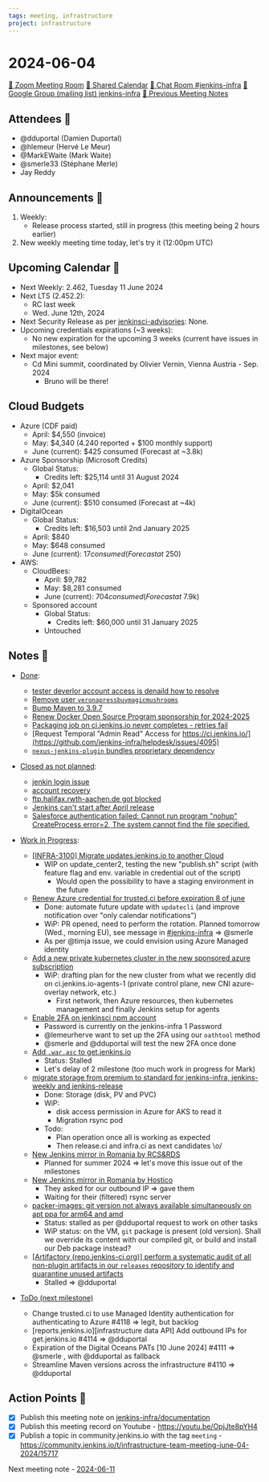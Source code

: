```yaml
---
tags: meeting, infrastructure
project: infrastructure
---
```

<!-- markdownlint-disable MD026-->

# 2024-06-04

[:movie_camera: Zoom Meeting Room](https://zoom.us/j/92454301214?pwd=aEVoUi9EanpaakN3L1ZxRlpDQk5Ddz09)
[:calendar: Shared Calendar](https://jenkins.io/event-calendar/)
[:speech_balloon: Chat Room #jenkins-infra](https://matrix.to/#/#jenkins-infra:matrix.org)
[:email: Google Group (mailing list) jenkins-infra](https://groups.google.com/g/jenkins-infra)
[🧠 Previous Meeting Notes](https://github.com/jenkins-infra/documentation/blob/main/meetings/2024-05-28.md)

## Attendees 👥

<!-- Handles are community.jenkins.io handles -->
* @dduportal (Damien Duportal)
* @hlemeur (Hervé Le Meur)
* @MarkEWaite (Mark Waite)
* @smerle33 (Stéphane Merle)
* Jay Reddy

## Announcements :loudspeaker:

1. Weekly:
    * Release process started, still in progress (this meeting being 2 hours earlier)
2. New weekly meeting time today, let's try it (12:00pm UTC)

## Upcoming Calendar 📆

* Next Weekly: 2.462, Tuesday 11 June 2024
* Next LTS (2.452.2): 
    * RC last week 
    * Wed. June 12th, 2024
* Next Security Release as per [jenkinsci-advisories](https://groups.google.com/g/jenkinsci-advisories): None.
* Upcoming credentials expirations (~3 weeks):
    * No new expiration for the upcoming 3 weeks (current have issues in milestones, see below)
* Next major event:
    * Cd Mini summit, coordinated by Olivier Vernin, Vienna Austria - Sep. 2024
        * Bruno will be there!

## Cloud Budgets

* Azure (CDF paid)
    * April: $4,550 (invoice)
    * May: $4,340 (4.240 reported + $100 monthly support)
    * June (current): $425 consumed (Forecast at ~3.8k)
* Azure Sponsorship (Microsoft Credits)
    * Global Status:
        * Credits left: $25,114 until 31 August 2024
    * April: $2,041
    * May: $5k consumed
    * June (current): $510 consumed (Forecast at ~4k)
* DigitalOcean
    * Global Status:
        * Credits left: $16,503 until 2nd January 2025
    * April: $840
    * May: $648 consumed
    * June (current): $17 consumed (Forecast at ~$250)
* AWS:
    * CloudBees:
        * April: $9,782
        * May: $8,281 consumed
        * June (current): $704 consumed (Forecast at ~$7.9k)
    * Sponsored account
        * Global Status:
            * Credits left: $60,000 until 31 January 2025
        * Untouched

## Notes :book:

* [Done](https://github.com/jenkins-infra/helpdesk/milestone/114?closed=1):
    * [tester deverlor account access is denaild how to resolve](https://github.com/jenkins-infra/helpdesk/issues/4116)
    * [Remove user `veronapressbuymagicmushrooms`](https://github.com/jenkins-infra/helpdesk/issues/4113)
    * [Bump Maven to 3.9.7](https://github.com/jenkins-infra/helpdesk/issues/4109)
    * [Renew Docker Open Source Program sponsorship for 2024-2025](https://github.com/jenkins-infra/helpdesk/issues/4108)
    * [Packaging job on ci.jenkins.io never completes - retries fail](https://github.com/jenkins-infra/helpdesk/issues/4106)
    * [Request Temporal "Admin Read" Access for https://ci.jenkins.io/](https://github.com/jenkins-infra/helpdesk/issues/4095)
    * [`nexus-jenkins-plugin` bundles proprietary dependency](https://github.com/jenkins-infra/helpdesk/issues/3742)

* [Closed as not planned](https://github.com/jenkins-infra/helpdesk/milestone/114?closed=1):
    * [jenkin login issue](https://github.com/jenkins-infra/helpdesk/issues/4115)
    * [account  recovery](https://github.com/jenkins-infra/helpdesk/issues/4112)
    * [ftp.halifax.rwth-aachen.de got blocked](https://github.com/jenkins-infra/helpdesk/issues/4105)
    * [Jenkins can't start after April release](https://github.com/jenkins-infra/helpdesk/issues/4117)
    * [Salesforce authentication failed: Cannot run program "nohup" CreateProcess error=2, The system cannot find the file specified.](https://github.com/jenkins-infra/helpdesk/issues/4119)

* [Work in Progress](https://github.com/jenkins-infra/helpdesk/milestone/114?opened=1):
    * [[INFRA-3100] Migrate updates.jenkins.io to another Cloud](https://github.com/jenkins-infra/helpdesk/issues/2649)
        * WIP on update_center2, testing the new "publish.sh" script (with feature flag and env. variable in credential out of the script)
            * Would open the possibility to have a staging environment in the future
    * [Renew Azure credential for trusted.ci before expiration 8 of june](https://github.com/jenkins-infra/helpdesk/issues/4107)
        * Done: automate future update with `updatecli` (and improve notification over "only calendar notifications")
        * WiP: PR opened, need to perform the rotation. Planned tomorrow (Wed., morning EU), see message in [#jenkins-infra](https://matrix.to/#/!JLUOInpEYmxJIYXlzs:matrix.org/$jdCNEBCyQxk-WroqUEwVKINVm4QpQQGhwlZMnVtVdlQ?via=g4v.dev&via=gitter.im&via=matrix.org) => @smerle 
        * As per @timja issue, we could envision using Azure Managed identity
    * [Add a new private kubernetes cluster in the new sponsored azure subscription](https://github.com/jenkins-infra/helpdesk/issues/3923)
        * WiP: drafting plan for the new cluster from what we recently did on ci.jenkins.io-agents-1 (private control plane, new CNI azure-overlay network, etc.)
            * First network, then Azure resources, then kubernetes management and finally Jenkins setup for agents
    * [Enable 2FA on jenkinsci npm account](https://github.com/jenkins-infra/helpdesk/issues/4073)
        * Password is currently on the jenkins-infra 1 Password
        * @lemeurherve want to set up the 2FA using our `oathtool` method
        * @smerle and @dduportal will test the new 2FA once done
    * [Add `.war.asc` to get.jenkins.io](https://github.com/jenkins-infra/helpdesk/issues/4055)
        * Status: Stalled
        * Let's delay of 2 milestone (too much work in progress for Mark)
    * [migrate storage from premium to standard for jenkins-infra, jenkins-weekly and jenkins-release](https://github.com/jenkins-infra/helpdesk/issues/4044)
        * Done: Storage (disk, PV and PVC)
        * WiP:
            * disk access permission in Azure for AKS to read it
            * Migration rsync pod
        * Todo:
            * Plan operation once all is working as expected
            * Then release.ci and infra.ci as next candidates \o/
    * [New Jenkins mirror in Romania by RCS&RDS](https://github.com/jenkins-infra/helpdesk/issues/4003)
        * Planned for summer 2024 => let's move this issue out of the milestones
    * [New Jenkins mirror in Romania by Hostico](https://github.com/jenkins-infra/helpdesk/issues/3976)
        * They asked for our outbound IP => gave them
        * Waiting for their (filtered) rsync server
    * [packer-images: git version not always available simultaneously on apt ppa for arm64 and amd](https://github.com/jenkins-infra/helpdesk/issues/4100)
        * Status: stalled as per @dduportal request to work on other tasks
        * WiP status: on the VM, `git` package is present (old version). Shall we override its content with our compiled git, or build and install our Deb package instead?
    * [[Artifactory (repo.jenkins-ci.org)] perform a systematic audit of all non-plugin  artifacts in our `releases` repository to identify and quarantine unused artifacts](https://github.com/jenkins-infra/helpdesk/issues/4034)
        * Stalled => @dduportal 

* [ToDo (next milestone)](https://github.com/jenkins-infra/helpdesk/milestone/115)
    * Change trusted.ci to use Managed Identity authentication for authenticating to Azure #4118 => legit, but backlog 
    * [reports.jenkins.io][infrastructure data API] Add outbound IPs for get.jenkins.io #4114  => @dduportal 
    * Expiration of the Digital Oceans PATs [10 June 2024] #4111 => @smerle , with @dduportal as fallback
    * Streamline Maven versions across the infrastructure #4110  => @dduportal 

## Action Points :muscle:

<!-- How To: https://github.com/jenkins-infra/runbooks/tree/main/meetings -->
* [x] Publish this meeting note on [jenkins-infra/documentation](https://github.com/jenkins-infra/documentation) 
* [x] Publish this meeting record on Youtube - https://youtu.be/OpjJte8pYH4
* [x] Publish a topic in community.jenkins.io with the tag `meeting` - https://community.jenkins.io/t/infrastructure-team-meeting-june-04-2024/15717

Next meeting note - [2024-06-11](https://github.com/jenkins-infra/documentation/blob/main/meetings/2024-06-11.md) 